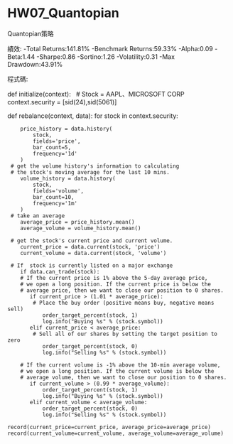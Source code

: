 # HW07_Quantopian
Quantopian策略

績效:
-Total Returns:141.81%
-Benchmark Returns:59.33%
-Alpha:0.09
-Beta:1.44
-Sharpe:0.86
-Sortino:1.26
-Volatility:0.31
-Max Drawdown:43.91%

程式碼:

def initialize(context):
    # Stock = AAPL、MICROSOFT CORP
    context.security = [sid(24),sid(5061)]

def rebalance(context, data):
    for stock in context.security:

        price_history = data.history(
            stock,
            fields='price',
            bar_count=5,
            frequency='1d'
        )
     # get the volume history's information to calculating 
     # the stock's moving average for the last 10 mins.
        volume_history = data.history(
            stock,
            fields='volume',
            bar_count=10,
            frequency='1m'
        )
     # take an average 
        average_price = price_history.mean()
        average_volume = volume_history.mean()
    
     # get the stock's current price and current volume. 
        current_price = data.current(stock, 'price') 
        current_volume = data.current(stock, 'volume')
        
     # If  stock is currently listed on a major exchange
        if data.can_trade(stock):
        # If the current price is 1% above the 5-day average price, 
        # we open a long position. If the current price is below the 
        # average price, then we want to close our position to 0 shares.
           if current_price > (1.01 * average_price):
            # Place the buy order (positive means buy, negative means sell)
               order_target_percent(stock, 1)
               log.info("Buying %s" % (stock.symbol))
           elif current_price < average_price:
            # Sell all of our shares by setting the target position to zero
               order_target_percent(stock, 0)
               log.info("Selling %s" % (stock.symbol))
               
        # If the current volume is -1% above the 10-min average volume, 
        # we open a long position. If the current volume is below the 
        # average volume, then we want to close our position to 0 shares.
           if current_volume > (0.99 * average_volume):
               order_target_percent(stock, 1)
               log.info("Buying %s" % (stock.symbol))
           elif current_volume < average_volume:
               order_target_percent(stock, 0)
               log.info("Selling %s" % (stock.symbol))
                
    record(current_price=current_price, average_price=average_price)
    record(current_volume=current_volume, average_volume=average_volume)
